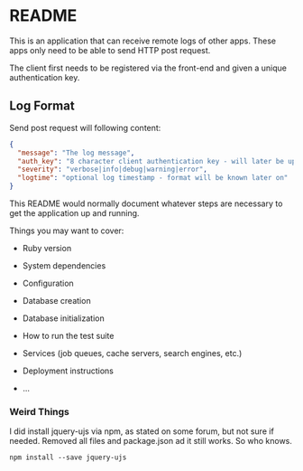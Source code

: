 # README

This is an application that can receive remote logs of other apps. These apps only need to be able to send HTTP post request.

The client first needs to be registered via the front-end and given a unique authentication key.

## Log Format

Send post request will following content:

```json
{
  "message": "The log message",
  "auth_key": "8 character client authentication key - will later be upgraded to 32 of 64 chars",
  "severity": "verbose|info|debug|warning|error",
  "logtime": "optional log timestamp - format will be known later on"
}
```

This README would normally document whatever steps are necessary to get the
application up and running.

Things you may want to cover:

* Ruby version

* System dependencies

* Configuration

* Database creation

* Database initialization

* How to run the test suite

* Services (job queues, cache servers, search engines, etc.)

* Deployment instructions

* ...


### Weird Things

I did install jquery-ujs via npm, as stated on some forum, but not sure if needed. Removed all files and package.json ad it still works. So who knows.

```shell
npm install --save jquery-ujs
```
